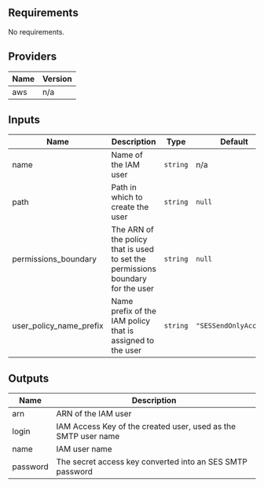 ## Requirements

No requirements.

## Providers

| Name | Version |
|------|---------|
| aws | n/a |

## Inputs

| Name | Description | Type | Default | Required |
|------|-------------|------|---------|:--------:|
| name | Name of the IAM user | `string` | n/a | yes |
| path | Path in which to create the user | `string` | `null` | no |
| permissions\_boundary | The ARN of the policy that is used to set the permissions boundary for the user | `string` | `null` | no |
| user\_policy\_name\_prefix | Name prefix of the IAM policy that is assigned to the user | `string` | `"SESSendOnlyAccess"` | no |

## Outputs

| Name | Description |
|------|-------------|
| arn | ARN of the IAM user |
| login | IAM Access Key of the created user, used as the SMTP user name |
| name | IAM user name |
| password | The secret access key converted into an SES SMTP password |

